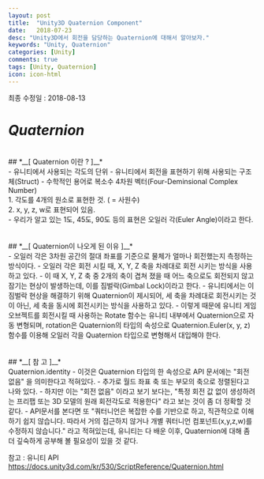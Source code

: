 ```yaml
---
layout: post
title:  "Unity3D Quaternion Component"
date:   2018-07-23
desc: "Unity3D에서 회전을 담당하는 Quaternion에 대해서 알아보자."
keywords: "Unity, Quaternion"
categories: [Unity]
comments: true
tags: [Unity, Quaternion]
icon: icon-html
---
```


최종 수정일 : 2018-08-13
<br />
# *__Quaternion__*
<br />
## *__[ Quaternion 이란 ? ]__*
<br />
 - 유니티에서 사용되는 각도의 단위
 - 유니티에서 회전을 표현하기 위해 사용되는 구조체(Struct)
 - 수학적인 용어로 복소수 4차원 벡터(Four-Deminsional Complex Number)
<br />
1. 각도를 4개의 원소로 표현한 것. ( = 사원수)
<br />
2. x, y, z, w로 표현되어 있음.
<br />
 - 우리가 알고 있는 1도, 45도, 90도 등의 표현은 오일러 각(Euler Angle)이라고 한다.
<br />
<br />
<br />
## *__[ Quaternion이 나오게 된 이유 ]__*
<br />
 - 오일러 각은 3차원 공간의 절대 좌표를 기준으로 물체가 얼마나 회전했는지 측정하는 방식이다.
 - 오일러 각은 회전 시킬 때, X, Y, Z 축을 차례대로 회전 시키는 방식을 사용하고 있다.
 - 이 때 X, Y, Z 축 중 2개의 축이 겹쳐 졌을 때 어느 축으로도 회전되지 않고 잠기는 현상이 발생하는데, 이를 짐벌락(Gimbal Lock)이라고 한다.
 - 유니티에서는 이 짐벌락 현상을 해결하기 위해 Quaternion이 제시되어, 세 축을 차례대로 회전시키는 것이 아닌, 세 축을 동시에 회전시키는 방식을 사용하고 있다.
 - 이렇게 때문에 유니티 게임오브젝트를 회전시킬 때 사용하는 Rotate 함수는 유니티 내부에서 Quaternion으로 자동 변형되며, rotation은 Quaternion의 타입의 속성으로 Quaternion.Euler(x, y, z) 함수를 이용해 오일러 각을 Quaternion 타입으로 변형해서 대입해야 한다.
<br />
<br />
<br />
## *__[ 참 고 ]__*
<br />
Quaternion.identity
 - 이것은 Quaternion 타입의 한 속성으로 API 문서에는 "회전 없음" 을 의미한다고 적혀있다.
 - 추가로 월드 좌표 축 또는 부모의 축으로 정렬된다고 나와 있다.
 - 하지만 이는 "회전 없음" 이라고 보기 보다는, "특정 회전 값 없이 생성하려는 프리팹 또는 3D 모델의 원래 회전각도로 적용한다" 라고 보는 것이 좀 더 정확할 것 같다.
 - API문서를 본다면 또 "쿼터니언은 복잡한 수를 기반으로 하고, 직관적으로 이해하기 쉽지 않습니다. 따라서 거의 접근하지 않거나 개별 쿼터니언 컴포넌트(x,y,z,w)를 수정하지 않습니다." 라고 적혀있는데, 유니티는 다 배운 이후, Quaternion에 대해 좀 더 깊숙하게 공부해 볼 필요성이 있을 것 같다.

참고 : 유니티 API
https://docs.unity3d.com/kr/530/ScriptReference/Quaternion.html
